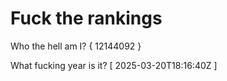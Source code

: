 # Fuck the rankings

Who the hell am I?
{ 12144092 }

What fucking year is it?
[ 2025-03-20T18:16:40Z ]
